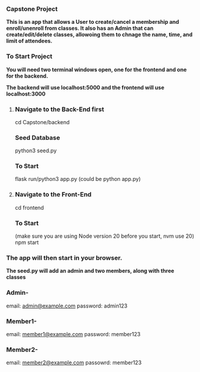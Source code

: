 ### Capstone Project

**This is an app that allows a User to create/cancel a membership and enroll/unenroll from classes.
It also has an Admin that can create/edit/delete classes, allowoing them to chnage the name, time,
and limit of attendees.**

### To Start Project

**You will need two terminal windows open, 
one for the frontend and one for the backend.**

**The backend will use localhost:5000 and the frontend will use localhost:3000**

1. ### Navigate to the Back-End first
   cd Capstone/backend

   ### Seed Database
   python3 seed.py
   
   ### To Start
   flask run/python3 app.py (could be python app.py)

1. ### Navigate to the Front-End
   cd frontend

   ### To Start
   (make sure you are using Node version 20 before you start, nvm use 20)
   npm start
   
### The app will then start in your browser.

**The seed.py will add an admin and two members, along with three classes**

### Admin-
email: admin@example.com
password: admin123

### Member1-
email: member1@example.com
password: member123

### Member2-
email: member2@example.com
passowrd: member123
